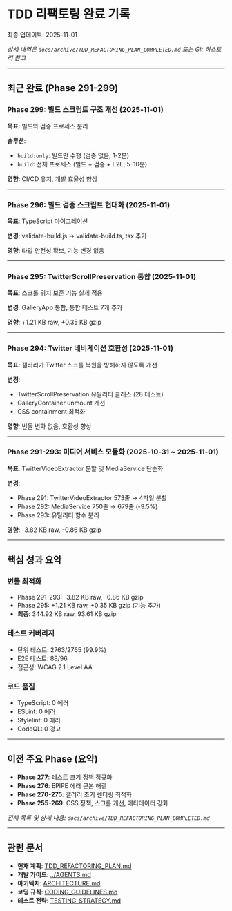 # TDD 리팩토링 완료 기록

최종 업데이트: 2025-11-01

_상세 내역은 `docs/archive/TDD_REFACTORING_PLAN_COMPLETED.md` 또는 Git 히스토리
참고_

---

## 최근 완료 (Phase 291-299)

### Phase 299: 빌드 스크립트 구조 개선 (2025-11-01)

**목표**: 빌드와 검증 프로세스 분리

**솔루션**:

- `build:only`: 빌드만 수행 (검증 없음, 1-2분)
- `build`: 전체 프로세스 (빌드 + 검증 + E2E, 5-10분)

**영향**: CI/CD 유지, 개발 효율성 향상

---

### Phase 296: 빌드 검증 스크립트 현대화 (2025-11-01)

**목표**: TypeScript 마이그레이션

**변경**: validate-build.js → validate-build.ts, tsx 추가

**영향**: 타입 안전성 확보, 기능 변경 없음

---

### Phase 295: TwitterScrollPreservation 통합 (2025-11-01)

**목표**: 스크롤 위치 보존 기능 실제 적용

**변경**: GalleryApp 통합, 통합 테스트 7개 추가

**영향**: +1.21 KB raw, +0.35 KB gzip

---

### Phase 294: Twitter 네비게이션 호환성 (2025-11-01)

**목표**: 갤러리가 Twitter 스크롤 복원을 방해하지 않도록 개선

**변경**:

- TwitterScrollPreservation 유틸리티 클래스 (28 테스트)
- GalleryContainer unmount 개선
- CSS containment 최적화

**영향**: 번들 변화 없음, 호환성 향상

---

### Phase 291-293: 미디어 서비스 모듈화 (2025-10-31 ~ 2025-11-01)

**목표**: TwitterVideoExtractor 분할 및 MediaService 단순화

**변경**:

- Phase 291: TwitterVideoExtractor 573줄 → 4파일 분할
- Phase 292: MediaService 750줄 → 679줄 (-9.5%)
- Phase 293: 유틸리티 함수 분리

**영향**: -3.82 KB raw, -0.86 KB gzip

---

## 핵심 성과 요약

### 번들 최적화

- Phase 291-293: -3.82 KB raw, -0.86 KB gzip
- Phase 295: +1.21 KB raw, +0.35 KB gzip (기능 추가)
- **최종**: 344.92 KB raw, 93.61 KB gzip

### 테스트 커버리지

- 단위 테스트: 2763/2765 (99.9%)
- E2E 테스트: 88/96
- 접근성: WCAG 2.1 Level AA

### 코드 품질

- TypeScript: 0 에러
- ESLint: 0 에러
- Stylelint: 0 에러
- CodeQL: 0 경고

---

## 이전 주요 Phase (요약)

- **Phase 277**: 테스트 크기 정책 정규화
- **Phase 276**: EPIPE 에러 근본 해결
- **Phase 270-275**: 갤러리 초기 렌더링 최적화
- **Phase 255-269**: CSS 정책, 스크롤 개선, 메타데이터 강화

_전체 목록 및 상세 내용: `docs/archive/TDD_REFACTORING_PLAN_COMPLETED.md`_

---

## 관련 문서

- **현재 계획**: [TDD_REFACTORING_PLAN.md](./TDD_REFACTORING_PLAN.md)
- **개발 가이드**: [../AGENTS.md](../AGENTS.md)
- **아키텍처**: [ARCHITECTURE.md](./ARCHITECTURE.md)
- **코딩 규칙**: [CODING_GUIDELINES.md](./CODING_GUIDELINES.md)
- **테스트 전략**: [TESTING_STRATEGY.md](./TESTING_STRATEGY.md)
